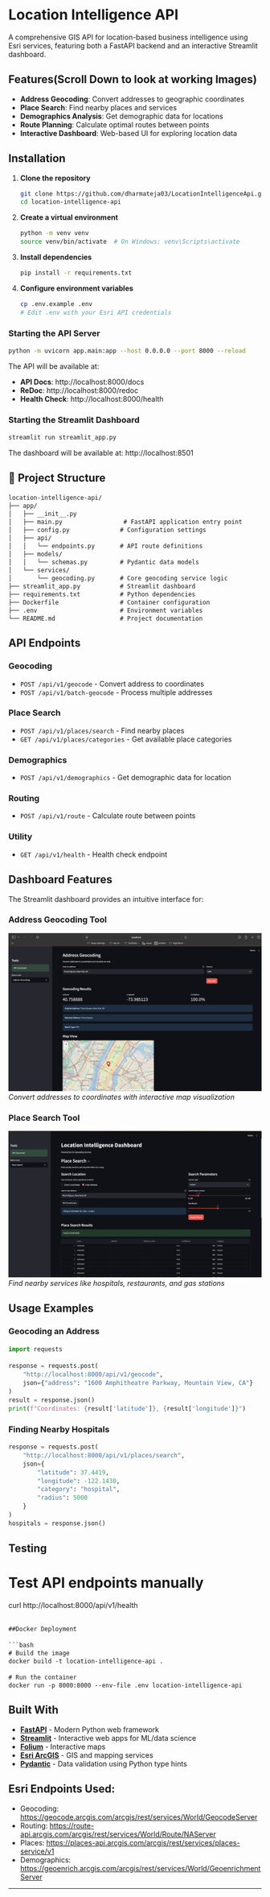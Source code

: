 # Location Intelligence API

A comprehensive GIS API for location-based business intelligence using Esri services, featuring both a FastAPI backend and an interactive Streamlit dashboard.

## Features(Scroll Down to look at working Images)

- **Address Geocoding**: Convert addresses to geographic coordinates
- **Place Search**: Find nearby places and services
- **Demographics Analysis**: Get demographic data for locations
- **Route Planning**: Calculate optimal routes between points
- **Interactive Dashboard**: Web-based UI for exploring location data

## Installation

1. **Clone the repository**
   ```bash
   git clone https://github.com/dharmateja03/LocationIntelligenceApi.git
   cd location-intelligence-api
   ```

2. **Create a virtual environment**
   ```bash
   python -m venv venv
   source venv/bin/activate  # On Windows: venv\Scripts\activate
   ```

3. **Install dependencies**
   ```bash
   pip install -r requirements.txt
   ```

4. **Configure environment variables**
   ```bash
   cp .env.example .env
   # Edit .env with your Esri API credentials
   ```

### Starting the API Server

```bash
python -m uvicorn app.main:app --host 0.0.0.0 --port 8000 --reload
```

The API will be available at:
- **API Docs**: http://localhost:8000/docs
- **ReDoc**: http://localhost:8000/redoc
- **Health Check**: http://localhost:8000/health

### Starting the Streamlit Dashboard

```bash
streamlit run streamlit_app.py
```

The dashboard will be available at: http://localhost:8501

## 📁 Project Structure

```
location-intelligence-api/
├── app/
│   ├── __init__.py
│   ├── main.py                 # FastAPI application entry point
│   ├── config.py              # Configuration settings
│   ├── api/
│   │   └── endpoints.py       # API route definitions
│   ├── models/
│   │   └── schemas.py         # Pydantic data models
│   └── services/
│       └── geocoding.py       # Core geocoding service logic
├── streamlit_app.py           # Streamlit dashboard
├── requirements.txt           # Python dependencies
├── Dockerfile                 # Container configuration
├── .env                       # Environment variables
└── README.md                  # Project documentation
```

## API Endpoints

### Geocoding
- `POST /api/v1/geocode` - Convert address to coordinates
- `POST /api/v1/batch-geocode` - Process multiple addresses

### Place Search
- `POST /api/v1/places/search` - Find nearby places
- `GET /api/v1/places/categories` - Get available place categories

### Demographics
- `POST /api/v1/demographics` - Get demographic data for location

### Routing
- `POST /api/v1/route` - Calculate route between points

### Utility
- `GET /api/v1/health` - Health check endpoint

## Dashboard Features

The Streamlit dashboard provides an intuitive interface for:

### Address Geocoding Tool
![Address Geocoding Screenshot](screenshots/s1.png)
*Convert addresses to coordinates with interactive map visualization*

### Place Search Tool
![Place Search Screenshot](screenshots/s2.png)
*Find nearby services like hospitals, restaurants, and gas stations*


## Usage Examples

### Geocoding an Address
```python
import requests

response = requests.post(
    "http://localhost:8000/api/v1/geocode",
    json={"address": "1600 Amphitheatre Parkway, Mountain View, CA"}
)
result = response.json()
print(f"Coordinates: {result['latitude']}, {result['longitude']}")
```

### Finding Nearby Hospitals
```python
response = requests.post(
    "http://localhost:8000/api/v1/places/search",
    json={
        "latitude": 37.4419,
        "longitude": -122.1430,
        "category": "hospital",
        "radius": 5000
    }
)
hospitals = response.json()
```

## Testing
# Test API endpoints manually
curl http://localhost:8000/api/v1/health
```

##Docker Deployment

```bash
# Build the image
docker build -t location-intelligence-api .

# Run the container
docker run -p 8000:8000 --env-file .env location-intelligence-api
```
##  Built With

- **[FastAPI](https://fastapi.tiangolo.com/)** - Modern Python web framework
- **[Streamlit](https://streamlit.io/)** - Interactive web apps for ML/data science
- **[Folium](https://python-visualization.github.io/folium/)** - Interactive maps
- **[Esri ArcGIS](https://developers.arcgis.com/)** - GIS and mapping services
- **[Pydantic](https://pydantic.dev/)** - Data validation using Python type hints

## Esri Endpoints Used:

  - Geocoding: https://geocode.arcgis.com/arcgis/rest/services/World/GeocodeServer
  - Routing: https://route-api.arcgis.com/arcgis/rest/services/World/Route/NAServer
  - Places: https://places-api.arcgis.com/arcgis/rest/services/places-service/v1
  - Demographics: https://geoenrich.arcgis.com/arcgis/rest/services/World/GeoenrichmentServer

---

